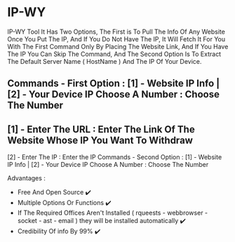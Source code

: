 # IP-WY
IP-WY Tool
It Has Two Options, The First is To Pull The Info Of Any Website Once You Put The IP, And If You Do Not Have The IP, It Will Fetch It For You With The First Command Only By Placing The Website Link, And If You Have The IP You Can Skip The Command, And The Second Option Is To Extract The Default Server Name ( HostName ) And The IP Of Your Device.

Commands - First Option :
[1] - Website IP Info | [2] - Your Device IP
Choose A Number : Choose The Number
-
[1] - Enter The URL : Enter The Link Of The Website Whose IP You Want To Withdraw
-
[2] - Enter The IP : Enter the IP
Commands - Second Option :
[1] - Website IP Info | [2] - Your Device IP
Choose A Number : Choose The Number

Advantages  :
- Free And Open Source ✔️
- Multiple Options Or Functions ✔️
- If The Required Offices Aren't Installed ( rqueests - webbrowser - socket - ast - email ) they will be installed automatically ✔️
- Credibility Of info By 99% ✔️
